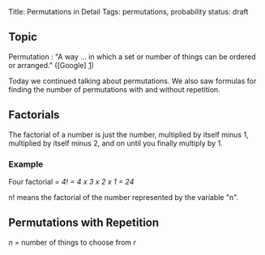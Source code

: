 Title: Permutations in Detail
Tags: permutations, probability
status: draft

## Topic

Permutation
:    "A way ... in which a set or number of things can be ordered or arranged." ([Google] [1])

Today we continued talking about permutations. We also saw formulas for 
finding the number of permutations with and without repetition.

## Factorials

The factorial of a number is just the number, multiplied by itself minus 1, 
multiplied by itself minus 2, and on until you finally multiply by 1.

### Example

Four factorial = *4! = 4 x 3 x 2 x 1 = 24*

n! means the factorial of the number represented by the variable "n".

## Permutations with Repetition

*n* = number of things to choose from
*r*  


[1]: https://www.google.com.mx/search?q=define%3A+permutation
